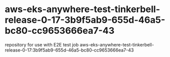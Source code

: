 # aws-eks-anywhere-test-tinkerbell-release-0-17-3b9f5ab9-655d-46a5-bc80-cc9653666ea7-43
repository for use with E2E test job aws-eks-anywhere-test-tinkerbell-release-0-17:3b9f5ab9-655d-46a5-bc80-cc9653666ea7-43
